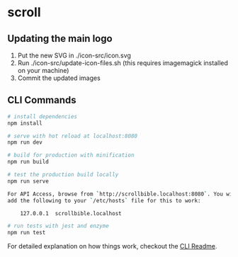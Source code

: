 # scroll

## Updating the main logo
1. Put the new SVG in ./icon-src/icon.svg
2. Run ./icon-src/update-icon-files.sh (this requires imagemagick installed on
   your machine)
3. Commit the updated images

## CLI Commands

``` bash
# install dependencies
npm install

# serve with hot reload at localhost:8080
npm run dev

# build for production with minification
npm run build

# test the production build locally
npm run serve

For API Access, browse from `http://scrollbible.localhost:8080`. You will need to
add the following to your `/etc/hosts` file for this to work:

    127.0.0.1  scrollbible.localhost

# run tests with jest and enzyme
npm run test
```

For detailed explanation on how things work, checkout the [CLI Readme](https://github.com/developit/preact-cli/blob/master/README.md).
